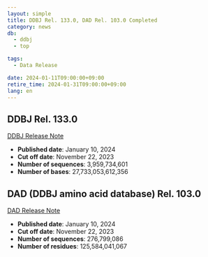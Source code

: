 ```yaml
---
layout: simple
title: DDBJ Rel. 133.0, DAD Rel. 103.0 Completed
category: news
db:
  - ddbj
  - top

tags:
  - Data Release

date: 2024-01-11T09:00:00+09:00
retire_time: 2024-01-31T09:00:00+09:00
lang: en
---
```


## DDBJ Rel. 133.0
[DDBJ Release Note](https://ddbj.nig.ac.jp/public/ddbj_database/release_note_archive/ddbj/ddbjrel.133.txt)
- **Published date**: January 10, 2024    
- **Cut off date**: November 22, 2023    
- **Number of sequences**:  3,959,734,601    
- **Number of bases**: 27,733,053,612,356    

## DAD (DDBJ amino acid database) Rel. 103.0
[DAD Release Note](https://ddbj.nig.ac.jp/public/ddbj_database/release_note_archive/dad/dadrel.103.txt)
- **Published date**: January 10, 2024    
- **Cut off date**: November 22, 2023    
- **Number of sequences**: 276,799,086    
- **Number of residues**: 125,584,041,067    

